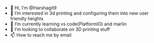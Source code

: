 - 👋 Hi, I’m @Harshagit9
- 👀 I’m interested in 3d printing and configuring them into new user friendly heights
- 🌱 I’m currently learning vs code(PlatformIO) and marlin
- 💞️ I’m looking to collaborate on 3D printing stuff
- 📫 How to reach me by email

<!---
Harshagit9/Harshagit9 is a ✨ special ✨ repository because its `README.md` (this file) appears on your GitHub profile.
You can click the Preview link to take a look at your changes.
--->
